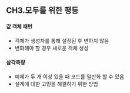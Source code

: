 ## CH3.모두를 위한 평등

#### 값 객체 패턴
- 객체가 생성자를 통해 설정된 후 변하지 않음
- 변화해야 할 경우 새로운 객체 생성

#### 삼각측량
- 예제가 두 개 이상 있을 때 코드를 일반화 할 수 있음
- 설계에 대한 고민을 해결하기 위한 방법
